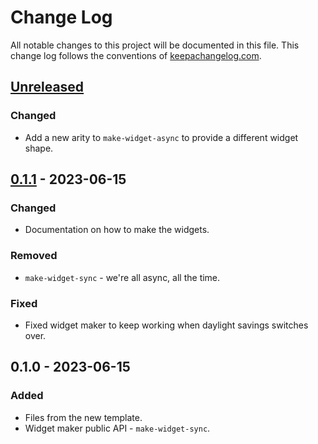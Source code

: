 # Change Log
All notable changes to this project will be documented in this file. This change log follows the conventions of [keepachangelog.com](http://keepachangelog.com/).

## [Unreleased]
### Changed
- Add a new arity to `make-widget-async` to provide a different widget shape.

## [0.1.1] - 2023-06-15
### Changed
- Documentation on how to make the widgets.

### Removed
- `make-widget-sync` - we're all async, all the time.

### Fixed
- Fixed widget maker to keep working when daylight savings switches over.

## 0.1.0 - 2023-06-15
### Added
- Files from the new template.
- Widget maker public API - `make-widget-sync`.

[Unreleased]: https://sourcehost.site/your-name/day09-smoke-basin/compare/0.1.1...HEAD
[0.1.1]: https://sourcehost.site/your-name/day09-smoke-basin/compare/0.1.0...0.1.1
